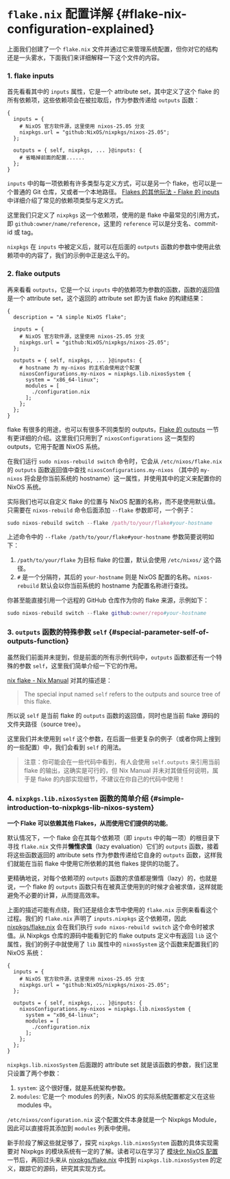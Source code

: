 # `flake.nix` 配置详解 {#flake-nix-configuration-explained}

上面我们创建了一个 `flake.nix`
文件并通过它来管理系统配置，但你对它的结构还是一头雾水，下面我们来详细解释一下这个文件的内容。

### 1. flake inputs

首先看看其中的 `inputs` 属性，它是一个 attribute
set，其中定义了这个 flake 的所有依赖项，这些依赖项会在被拉取后，作为参数传递给 `outputs`
函数：

```nix{2-5,7}
{
  inputs = {
    # NixOS 官方软件源，这里使用 nixos-25.05 分支
    nixpkgs.url = "github:NixOS/nixpkgs/nixos-25.05";
  };

  outputs = { self, nixpkgs, ... }@inputs: {
    # 省略掉前面的配置......
  };
}
```

`inputs`
中的每一项依赖有许多类型与定义方式，可以是另一个 flake，也可以是一个普通的 Git 仓库，又或者一个本地路径。
[Flakes 的其他玩法 - Flake 的 inputs](../other-usage-of-flakes/inputs.md)
中详细介绍了常见的依赖项类型与定义方式。

这里我们只定义了 `nixpkgs` 这一个依赖项，使用的是 flake 中最常见的引用方式，即
`github:owner/name/reference`，这里的 `reference` 可以是分支名、commit-id 或 tag。

`nixpkgs` 在 `inputs` 中被定义后，就可以在后面的 `outputs`
函数的参数中使用此依赖项中的内容了，我们的示例中正是这么干的。

### 2. flake outputs

再来看看 `outputs`，它是一个以 `inputs`
中的依赖项为参数的函数，函数的返回值是一个 attribute set，这个返回的 attribute
set 即为该 flake 的构建结果：

```nix{10-18}
{
  description = "A simple NixOS flake";

  inputs = {
    # NixOS 官方软件源，这里使用 nixos-25.05 分支
    nixpkgs.url = "github:NixOS/nixpkgs/nixos-25.05";
  };

  outputs = { self, nixpkgs, ... }@inputs: {
    # hostname 为 my-nixos 的主机会使用这个配置
    nixosConfigurations.my-nixos = nixpkgs.lib.nixosSystem {
      system = "x86_64-linux";
      modules = [
        ./configuration.nix
      ];
    };
  };
}
```

flake 有很多的用途，也可以有很多不同类型的 outputs，[Flake 的 outputs](../other-usage-of-flakes/outputs.md)
一节有更详细的介绍。这里我们只用到了 `nixosConfigurations`
这一类型的 outputs，它用于配置 NixOS 系统。

在我们运行 `sudo nixos-rebuild switch` 命令时，它会从 `/etc/nixos/flake.nix` 的 `outputs`
函数返回值中查找 `nixosConfigurations.my-nixos` （其中的 `my-nixos`
将会是你当前系统的 hostname）这一属性，并使用其中的定义来配置你的 NixOS 系统。

实际我们也可以自定义 flake 的位置与 NixOS 配置的名称，而不是使用默认值。只需要在
`nixos-rebuild` 命令后面添加 `--flake` 参数即可，一个例子：

```nix
sudo nixos-rebuild switch --flake /path/to/your/flake#your-hostname
```

上述命令中的 `--flake /path/to/your/flake#your-hostname` 参数简要说明如下：

1. `/path/to/your/flake` 为目标 flake 的位置，默认会使用 `/etc/nixos/` 这个路径。
2. `#` 是一个分隔符，其后的 `your-hostname` 则是 NixOS 配置的名称。`nixos-rebuild`
   默认会以你当前系统的 hostname 为配置名称进行查找。

你甚至能直接引用一个远程的 GitHub 仓库作为你的 flake 来源，示例如下：

```nix
sudo nixos-rebuild switch --flake github:owner/repo#your-hostname
```

### 3. `outputs` 函数的特殊参数 `self` {#special-parameter-self-of-outputs-function}

虽然我们前面并未提到，但是前面的所有示例代码中，`outputs` 函数都还有一个特殊的参数
`self`，这里我们简单介绍一下它的作用。

[nix flake - Nix Manual] 对其的描述是：

> The special input named `self` refers to the outputs and source tree of this flake.

所以说 `self` 是当前 flake 的 `outputs`
函数的返回值，同时也是当前 flake 源码的文件夹路径（source tree）。

这里我们并未使用到 `self`
这个参数，在后面一些更复杂的例子（或者你网上搜到的一些配置）中，我们会看到 `self` 的用法。

> 注意：你可能会在一些代码中看到，有人会使用 `self.outputs`
> 来引用当前 flake 的输出，这确实是可行的，但 Nix
> Manual 并未对其做任何说明，属于是 flake 的内部实现细节，不建议在你自己的代码中使用！

### 4. `nixpkgs.lib.nixosSystem` 函数的简单介绍 {#simple-introduction-to-nixpkgs-lib-nixos-system}

**一个 Flake 可以依赖其他 Flakes，从而使用它们提供的功能**。

默认情况下，一个 flake 会在其每个依赖项（即 `inputs` 中的每一项）的根目录下寻找
`flake.nix` 文件并**懒惰求值**（lazy evaluation）它们的 `outputs`
函数，接着将这些函数返回的 attribute sets 作为参数传递给它自身的 `outputs`
函数，这样我们就能在当前 flake 中使用它所依赖的其他 flakes 提供的功能了。

更精确地说，对每个依赖项的 `outputs` 函数的求值都是懒惰（lazy）的，也就是说，一个 flake 的
`outputs` 函数只有在被真正使用到的时候才会被求值，这样就能避免不必要的计算，从而提高效率。

上面的描述可能有点绕，我们还是结合本节中使用的 `flake.nix` 示例来看看这个过程。我们的
`flake.nix` 声明了 `inputs.nixpkgs` 这个依赖项，因此 [nixpkgs/flake.nix] 会在我们执行
`sudo nixos-rebuild switch` 这个命令时被求值。从 Nixpkgs 仓库的源码中能看到它的 flake
outputs 定义中有返回 `lib` 这个属性，我们的例子中就使用了 `lib` 属性中的 `nixosSystem`
这个函数来配置我们的 NixOS 系统：

```nix{8-13}
{
  inputs = {
    # NixOS 官方软件源，这里使用 nixos-25.05 分支
    nixpkgs.url = "github:NixOS/nixpkgs/nixos-25.05";
  };

  outputs = { self, nixpkgs, ... }@inputs: {
    nixosConfigurations.my-nixos = nixpkgs.lib.nixosSystem {
      system = "x86_64-linux";
      modules = [
        ./configuration.nix
      ];
    };
  };
}
```

`nixpkgs.lib.nixosSystem` 后面跟的 attribute
set 就是该函数的参数，我们这里只设置了两个参数：

1. `system`: 这个很好懂，就是系统架构参数。
2. `modules`: 它是一个 modules 的列表，NixOS 的实际系统配置都定义在这些 modules 中。

`/etc/nixos/configuration.nix` 这个配置文件本身就是一个 Nixpkgs
Module，因此可以直接将其添加到 `modules` 列表中使用。

新手阶段了解这些就足够了，探究 `nixpkgs.lib.nixosSystem`
函数的具体实现需要对 Nixpkgs 的模块系统有一定的了解。读者可以在学习了
[模块化 NixOS 配置](./modularize-the-configuration.md) 一节后，再回过头来从
[nixpkgs/flake.nix] 中找到 `nixpkgs.lib.nixosSystem`
的定义，跟踪它的源码，研究其实现方式。

[nix flake - Nix Manual]:
  https://nixos.org/manual/nix/stable/command-ref/new-cli/nix3-flake#flake-inputs
[nixpkgs/flake.nix]: https://github.com/NixOS/nixpkgs/tree/nixos-25.05/flake.nix
[nixpkgs/nixos/lib/eval-config.nix]:
  https://github.com/NixOS/nixpkgs/tree/nixos-25.05/nixos/lib/eval-config.nix
[Module System - Nixpkgs]:
  https://github.com/NixOS/nixpkgs/blob/nixos-25.05/doc/module-system/module-system.chapter.md
[nixpkgs/nixos-25.05/lib/modules.nix - _module.args]:
  https://github.com/NixOS/nixpkgs/blob/nixos-25.05/lib/modules.nix#L122-L184
[nixpkgs/nixos-25.05/nixos/doc/manual/development/option-types.section.md#L237-L244]:
  https://github.com/NixOS/nixpkgs/blob/nixos-25.05/nixos/doc/manual/development/option-types.section.md?plain=1#L237-L244
